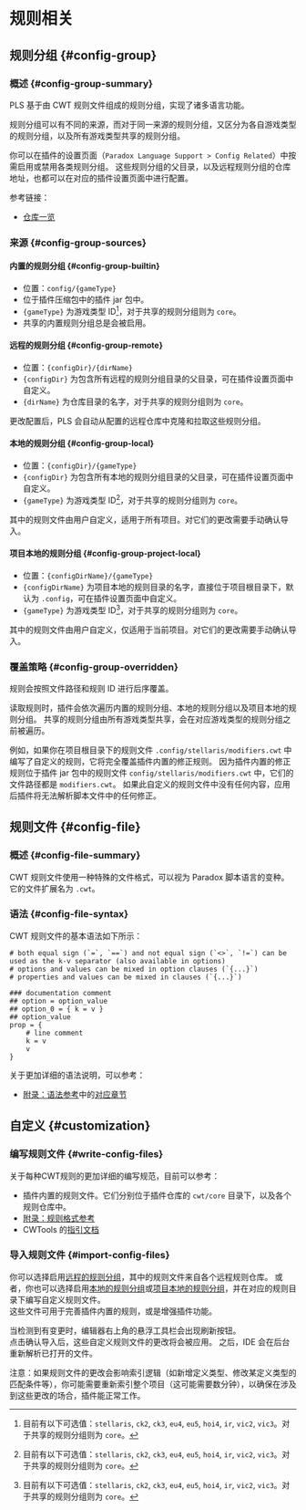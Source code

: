 # 规则相关

<!-- TODO 继续改进与润色 -->

## 规则分组 {#config-group}

### 概述 {#config-group-summary}

PLS 基于由 CWT 规则文件组成的规则分组，实现了诸多语言功能。

规则分组可以有不同的来源，而对于同一来源的规则分组，又区分为各自游戏类型的规则分组，以及所有游戏类型共享的规则分组。

你可以在插件的设置页面（`Paradox Language Support > Config Related`）中按需启用或禁用各类规则分组。
这些规则分组的父目录，以及远程规则分组的仓库地址，也都可以在对应的插件设置页面中进行配置。

参考链接：

- [仓库一览](https://github.com/DragonKnightOfBreeze/Paradox-Language-Support/tree/master/cwt)

### 来源 {#config-group-sources}

#### 内置的规则分组 {#config-group-builtin}

- 位置：`config/{gameType}`
- 位于插件压缩包中的插件 jar 包中。
- `{gameType}` 为游戏类型 ID[^1]，对于共享的规则分组则为 `core`。
- 共享的内置规则分组总是会被启用。

#### 远程的规则分组 {#config-group-remote}

- 位置：`{configDir}/{dirName}`
- `{configDir}` 为包含所有远程的规则分组目录的父目录，可在插件设置页面中自定义。
- `{dirName}` 为仓库目录的名字，对于共享的规则分组则为 `core`。

更改配置后，PLS 会自动从配置的远程仓库中克隆和拉取这些规则分组。

#### 本地的规则分组 {#config-group-local}

- 位置：`{configDir}/{gameType}`
- `{configDir}` 为包含所有本地的规则分组目录的父目录，可在插件设置页面中自定义。
- `{gameType}` 为游戏类型 ID[^1]，对于共享的规则分组则为 `core`。

其中的规则文件由用户自定义，适用于所有项目。对它们的更改需要手动确认导入。

#### 项目本地的规则分组 {#config-group-project-local}

- 位置：`{configDirName}/{gameType}`
- `{configDirName}` 为项目本地的规则目录的名字，直接位于项目根目录下，默认为 `.config`，可在插件设置页面中自定义。
- `{gameType}` 为游戏类型 ID[^1]，对于共享的规则分组则为 `core`。

其中的规则文件由用户自定义，仅适用于当前项目。对它们的更改需要手动确认导入。

### 覆盖策略 {#config-group-overridden}

规则会按照文件路径和规则 ID 进行后序覆盖。

读取规则时，插件会依次遍历内置的规则分组、本地的规则分组以及项目本地的规则分组。
共享的规则分组由所有游戏类型共享，会在对应游戏类型的规则分组之前被遍历。

例如，如果你在项目根目录下的规则文件 `.config/stellaris/modifiers.cwt` 中编写了自定义的规则，它将完全覆盖插件内置的修正规则。
因为插件内置的修正规则位于插件 jar 包中的规则文件 `config/stellaris/modifiers.cwt` 中，它们的文件路径都是 `modifiers.cwt`。
如果此自定义的规则文件中没有任何内容，应用后插件将无法解析脚本文件中的任何修正。

## 规则文件 {#config-file}

### 概述 {#config-file-summary}

CWT 规则文件使用一种特殊的文件格式，可以视为 Paradox 脚本语言的变种。它的文件扩展名为 `.cwt`。

### 语法 {#config-file-syntax}

CWT 规则文件的基本语法如下所示：

```cwt
# both equal sign (`=`, `==`) and not equal sign (`<>`, `!=`) can be used as the k-v separator (also available in options)
# options and values can be mixed in option clauses (`{...}`)
# properties and values can be mixed in clauses (`{...}`)

### documentation comment
## option = option_value
## option_0 = { k = v }
## option_value
prop = {
    # line comment
    k = v
    v
}
```

关于更加详细的语法说明，可以参考：

- [附录：语法参考](ref-syntax.md)中的[对应章节](ref-syntax.md#cwt)

## 自定义 {#customization}

### 编写规则文件 {#write-config-files}

关于每种CWT规则的更加详细的编写规范，目前可以参考：

- 插件内置的规则文件。它们分别位于插件仓库的 `cwt/core` 目录下，以及各个规则仓库中。
- [附录：规则格式参考](ref-config-format.md)
- CWTools 的[指引文档](https://github.com/DragonKnightOfBreeze/Paradox-Language-Support/blob/master/references/cwt/guidance.md)

### 导入规则文件 {#import-config-files}

你可以选择启用[远程的规则分组](#config-group-remote)，其中的规则文件来自各个远程规则仓库。
或者，你也可以选择启用[本地的规则分组](#config-group-local)或[项目本地的规则分组](#config-group-project-local)，并在对应的规则目录下编写自定义规则文件。  
这些文件可用于完善插件内置的规则，或是增强插件功能。

当检测到有变更时，编辑器右上角的悬浮工具栏会出现刷新按钮。  
点击确认导入后，这些自定义规则文件的更改将会被应用。
之后，IDE 会在后台重新解析已打开的文件。  

注意：如果规则文件的更改会影响索引逻辑（如新增定义类型、修改某定义类型的匹配条件等），你可能需要重新索引整个项目（这可能需要数分钟），以确保在涉及到这些更改的场合，插件能正常工作。

[^1]: 目前有以下可选值：`stellaris`, `ck2`, `ck3`, `eu4`, `eu5`, `hoi4`, `ir`, `vic2`, `vic3`。对于共享的规则分组则为 `core`。